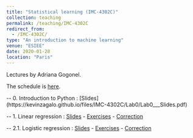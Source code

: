```yaml
---
title: "Statistical learning (IMC-4302C)"
collection: teaching
permalink: /teaching/IMC-4302C
redirect_from: 
  - /IMC-4302C/
type: "An introduction to machine learning"
venue: "ESIEE"
date: 2020-01-28
location: "Paris"
---
```


Lectures by Adriana Gogonel.

The schedule is [here](https://calendar.google.com/calendar/embed?src=kevin.zagalo%40esiee.fr&ctz=Europe%2FParis).

<p>-- 0. Introduction to Python : [Slides](https://kevinzagalo.github.io/files/IMC-4302C/Lab0/Lab0___Slides.pdf)</p>

-- 1. Linear regression : [Slides](https://kevinzagalo.github.io/files/IMC-4302C/Lab1/Lab1___Slides.pdf) - [Exercises](https://kevinzagalo.github.io/files/IMC-4302C/Lab1/Lab1.pdf) - [Correction](https://kevinzagalo.github.io/IMC-4302C/Lab1/)

-- 2.1. Logistic regression : [Slides](https://kevinzagalo.github.io/files/IMC-4302C/Lab2/Lab2___Slides.pdf) - [Exercises](https://kevinzagalo.github.io/files/IMC-4302C/Lab2/Lab2_1.pdf) - [Correction](https://kevinzagalo.github.io/IMC-4302C/Lab21/)
